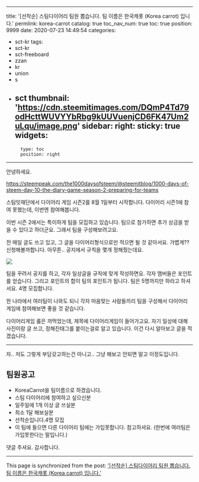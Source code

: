
---
title: '[선착순] 스팀다이어리 팀원 뽑습니다. 팀 이름은 한국캐롯 (Korea carrot) 입니다.'
permlink: korea-carrot
catalog: true
toc_nav_num: true
toc: true
position: 9999
date: 2020-07-23 14:49:54
categories:
- sct-kr
tags:
- sct-kr
- sct-freeboard
- zzan
- kr
- union
- s
- sct
thumbnail: 'https://cdn.steemitimages.com/DQmP4Td79odHcttWUVYYbRbg9kUUVuenjCD6FK47Um2uLqu/image.png'
sidebar:
    right:
        sticky: true
widgets:
    -
        type: toc
        position: right
---


안녕하세요.

https://steempeak.com/the1000daysofsteem/@steemitblog/1000-days-of-steem-day-10-the-diary-game-season-2-preparing-for-teams

스팀잇재단에서 다이어리 게임 시즌2를 8월 1일부터 시작합니다. 다이어리 시즌1에 참여 못했는데, 이번엔 참여해봅니다.

이번 시즌 2에서는 특이하게 팀을 모집하고 있습니다. 팀으로 참가하면 추가 상금을 받을 수 있다고 하더군요. 그래서 팀을 구성해보려고요.

전 매일 글도 쓰고 있고, 그 글을 다이어리형식으로만 적으면 될 것 같아서요. 가볍게?? 신청해볼까합니다. 아무튼.. 공지에서 규칙을 몇개 정해줬는데요. 

![](https://cdn.steemitimages.com/DQmP4Td79odHcttWUVYYbRbg9kUUVuenjCD6FK47Um2uLqu/image.png)

팀을 꾸려서 공지를 하고, 각자 일상글을 규칙에 맞게 작성하면요. 각자 맴버들은 포인트를 얻습니다. 그리고 포인트의 합이 팀의 포인트가 됩니다. 팀은 5명까지만 하라고 하셔서요. 4명 모집합니다.

한 나라에서 여러팀이 나와도 되니 각자 마음맞는 사람들끼리 팀을 구성해서 다이어리 게임에 참여해보면 좋을 것 같습니다.

다이어리게임 룰은 까먹었는데, 제목에 다이어리게임이 들어가고요. 자기 일상에 대해 사진이랑 글 쓰고, 정해진태그를 붙이는걸로 알고 있습니다. 이건 다시 알아보고 글을 적겠습니다.

---

자.. 저도 그렇게 부담갖고하는건 아니고.. 
그냥 해보고 안되면 말고 이정도입니다.

## 팀원공고

* KoreaCarrot을 팀이름으로 하겠습니다.
* 스팀 다이어리에 참여하고 싶으신분
* 일주일에 1개 이상 글 쓰실분
* 최소 1달 해보실분
* 선착순입니다.4명 모집
* 이 팀에 들으면 다른 다이어리 팀에는 가입못합니다. 참고하셔요. (한번에 여러팀은 가입못한다는 말입니다.)

댓글 주셔요. 감사합니다.

- - -

This page is synchronized from the post: ['[선착순] 스팀다이어리 팀원 뽑습니다. 팀 이름은 한국캐롯 (Korea carrot) 입니다.'](https://steemit.com/@jacobyu/korea-carrot)
